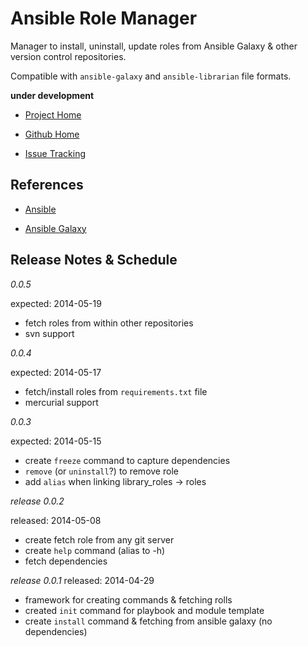 Ansible Role Manager
=======================

Manager to install, uninstall, update roles from Ansible Galaxy &amp; other version control repositories.

Compatible with `ansible-galaxy` and `ansible-librarian` file formats.

**under development**

- [Project Home](http://mirskytech.github.io/ansible-role-manager/)

- [Github Home](https://github.com/mirskytech/ansible-role-manager)

- [Issue Tracking](https://github.com/mirskytech/ansible-role-manager/issues)


References
----------------------

- [Ansible](http://docs.ansible.com/)

- [Ansible Galaxy](https://galaxy.ansible.com/explore#/)

Release Notes & Schedule
----------------------

*0.0.5*

expected: 2014-05-19

- fetch roles from within other repositories
- svn support



*0.0.4*

expected: 2014-05-17

- fetch/install roles from `requirements.txt` file
- mercurial support

*0.0.3*

expected: 2014-05-15

- create `freeze` command to capture dependencies
- `remove` (or `uninstall`?) to remove role
- add `alias` when linking library_roles -> roles

*release 0.0.2*

released: 2014-05-08

- create fetch role from any git server
- create `help` command (alias to -h)
- fetch dependencies


*release 0.0.1*
released: 2014-04-29

- framework for creating commands & fetching rolls
- created `init` command for playbook and module template
- create `install` command & fetching from ansible galaxy (no dependencies)